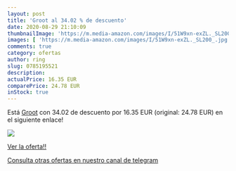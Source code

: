 ```yaml
---
layout: post
title: 'Groot al 34.02 % de descuento'
date: 2020-08-29 21:10:09
thumbnailImage: 'https://m.media-amazon.com/images/I/51W9xn-exZL._SL200_.jpg'
images: [ 'https://m.media-amazon.com/images/I/51W9xn-exZL._SL200_.jpg' ]
comments: true
category: ofertas
author: ring
slug: 0785195521
description:
actualPrice: 16.35 EUR
comparePrice: 24.78 EUR
inStock: true
---
```


Está [Groot](https://www.amazon.com/dp/0785195521/?tag=redken08-20) con 34.02 de descuento por 16.35 EUR (original: 24.78 EUR) en el siguiente enlace!

[![](https://m.media-amazon.com/images/I/51W9xn-exZL._SL200_.jpg)](https://www.amazon.com/dp/0785195521/?tag=redken08-20)

[Ver la oferta!!](https://www.amazon.com/dp/0785195521/?tag=redken08-20)

[Consulta otras ofertas en nuestro canal de telegram](https://t.me/s/ofertas25)
